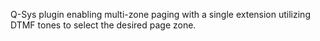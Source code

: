 Q-Sys plugin enabling multi-zone paging with a single extension utilizing DTMF tones to select the desired page zone.
